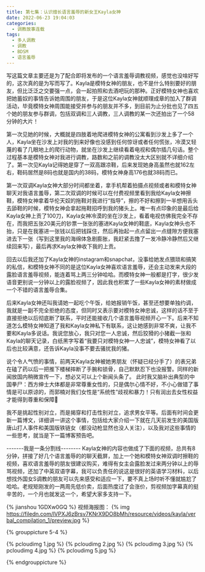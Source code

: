 ```yaml
---
title: 第七集：认识擅长语言羞辱的新女王Kayla女神
date: 2022-06-23 19:04:03
categories:
  - 调教故事连载
tags:
  - 多人调教
  - 调教
  - BDSM
  - 语言羞辱
---
```


写这篇文章主要还是为了配合即将发布的一个语言羞辱调教视频，感觉也没啥好写的，这次真的是为写而写了。Kayla是模特女神的朋友，也不是什么特别要好的朋友，但比泛泛之交要强一点，会一起拍照和去酒吧玩的那种。正好模特女神也喜欢把她蓄奴的事情告诉她周围的朋友，于是这位Kayla女神就顺理成章的加入了群调活动，毕竟模特女神周围能接受并参与的朋友并不多，到目前为止分批也见了四五个她的朋友参与群调，包括双调和三人调教，三人调教的某一次还拍出了一个58分钟的大片！

<!-- more -->

第一次见她的时候，大概就是四肢着地爬进模特女神的公寓看到沙发上多了一个人，Kayla坐在沙发上对我的到来好像也没感到任何惊讶或者任何慌张，冷漠又轻蔑的看了几眼地上的爬行动物，就坐在沙发上继续看着电视和偶尔插几句话。整个过程基本是模特女神对我进行调教，路数和之前的调教没太大区别就不详细介绍了。第一次见Kayla记得她是穿了一双高跟凉鞋，后来发现她身高虽然也就162左右，鞋码居然是8码也就是国内的38码，模特女神身高176也就38码而已。

第一次双调Kayla女神大部分时间都坐着，拿手机帮着拍摄点视频或者和模特女神聊天对我语言羞辱，第二次双调的时候可以在付费视频里看到我给Kayla女神擦鞋，模特女神拿着华伦天奴的拖鞋对我进行“指导”，擦的不好和擦到一半想用舌头去舔鞋的时候，模特女神会拿起拖鞋招呼到我的猪头上。唯一有点印象的是最后给Kayla女神上贡了100刀，Kayla女神冷漠的坐在沙发上，看着电视仿佛我完全不存在，而我把五张20美元的钞票一张张的塞进Kayla女神的鞋底，Kayla女神头也不抬，只是在我塞进一张钱以后把钱踩住，然后再抬起一点点留出一点缝隙方便我塞进去下一张（写到这里我的海绵体急剧膨胀，我赶紧去撸了一发冷静冷静然后又继续回来写），最后再求Kayla女神收下我的上贡。

回去以后我还加了Kayla女神的instagram和snapchat，没事给她发点猥琐和搞笑的私信，和模特女神不同的是这位Kayla女神喜欢语言羞辱，还会主动发来大段的露脸语言羞辱视频，能连着骂上两三分钟哈哈。而模特女神一般都是打字，很少发语音更别说一分钟以上的露脸视频了，因此我也积累了一些Kayla女神的素材做成一个不错的语言羞辱合集。

后来Kayla女神还叫我请她一起吃个午饭，给她报销午饭，甚至还想要单独约调，我就是一副不完全拒绝的态度，但同时又表示要对模特女神忠诚，这样的话不至于直接拒绝以后彻底断了联系，平时还能接收几个语言羞辱视频开心一下。后来不知道怎么模特女神知道了我和Kayla女神私下有联系，这让她感到非常不爽，让我不要和Kayla多说话。我说您放心，我只对您一人忠诚，然后狡猾的小猪截一张和Kayla的聊天记录，白纸黑字写着“我要只对模特女神一人忠诚”，模特女神看了以后也比较满意，还告诉Kayla没事不要去骚扰我的猪。

说个令人气愤的事情，前两天Kayla女神被她男朋友（怀疑已经分手了）的表兄弟在磕了药以后一把推下楼梯摔断了手腕和锁骨，自己默默忍下也没报警。同样的新闻放国内稍微宣传一下，想必又可以上个新闻头条了。
此时我又脑补出典型的中国拳尸：西方绅士大体都是非常尊重女性的，只是偶尔心情不好，不小心做错了事情是可以原谅的，而郭楠对我们女性是“系统性”歧视和暴力！只有润出去女性权益才能得到尊重和保障🤣

我不是挑起性别对立，而是揭穿和打击性别对立，追求男女平等。后面有时间会更新一篇博文，详细讲一讲这个事情，包括给大家介绍一下就在几天前发生的美国版唐山打人事件和美国版铁链女（都没动枪显然也没人关注），以及我对这些事情的一些思考，就当是下一篇博客预告吧。

-------我是一条分割线--------
Kayla女神的内容也做成了下面的视频，总共有8分钟，拼接了好几个语言羞辱的的聊天截屏，加上一个她和模特女神双调时擦鞋的视频，喜欢语言羞辱的朋友很建议购买，难得有女主会露脸发过来两分钟以上的辱骂视频，还加了中英双语字幕，我可以负责任的说这是很好的英语学习材料，以后想找外国女S调教的朋友可以先来感受和适应一下，要不真上场时听不懂就尴尬了哈哈。老规矩刚发的一两周先低价卖，后面热度过了会涨价，剪视频加字幕真的挺辛苦的，一个月也就发这一个，希望大家多支持一下。

{% jianshou 1GDXw0GQ %}
视频海报图：
{% img https://filedn.com/lVPXJ6zBrsv7KNrX9DO8bMh/resource/videos/kayla/verbal_compilation_1/preview.jpg %}


{% grouppicture 5-4 %}

{% pcloudimg 1.jpg %}
{% pcloudimg 2.jpg %}
{% pcloudimg 3.jpg %}
{% pcloudimg 4.jpg %}
{% pcloudimg 5.jpg %}

{% endgrouppicture %}






